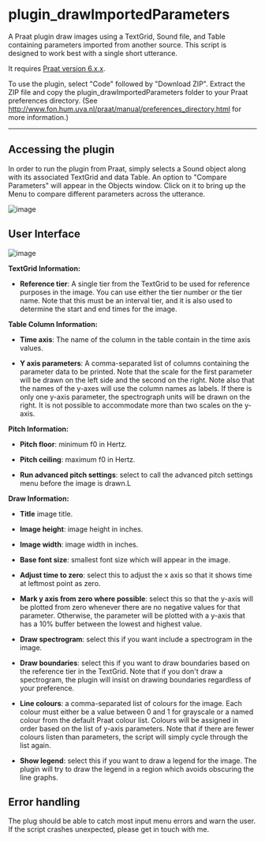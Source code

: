 # plugin_drawImportedParameters
A Praat plugin draw images using a TextGrid, Sound file, and Table containing parameters imported from another source.
This script is designed to work best with a single short utterance.

It requires [Praat version 6.x.x](http://www.fon.hum.uva.nl/praat/).

To use the plugin, select "Code" followed by "Download ZIP".
Extract the ZIP file and copy the plugin_drawImportedParameters folder to your Praat preferences directory. (See http://www.fon.hum.uva.nl/praat/manual/preferences_directory.html for more information.)

----------------
## Accessing the plugin
In order to run the plugin from Praat, simply selects a Sound object along with its associated TextGrid and data Table.
An option to "Compare Parameters" will appear in the Objects window.
Click on it to bring up the Menu to compare different parameters across the utterance.

![image](https://user-images.githubusercontent.com/46627448/153032854-f77e1613-5fac-4a0b-bc2e-2a77a92855ea.png)


## User Interface

![image](https://user-images.githubusercontent.com/46627448/153032949-4ea1af4c-5b17-4522-b4c9-d4846312fd85.png)

**TextGrid Information:**
* **Reference tier**: A single tier from the TextGrid to be used for reference purposes in the image.
  You can use either the tier number or the tier name.
  Note that this must be an interval tier, and it is also used to determine the start and end times for the image.

**Table Column Information:**
* **Time axis**: The name of the column in the table contain in the time axis values.
  
* **Y axis parameters**: A comma-separated list of columns containing the parameter data to be printed.
  Note that the scale for the first parameter will be drawn on the left side and the second on the right.
  Note also that the names of the y-axes will use the column names as labels.
  If there is only one y-axis parameter, the spectrograph units will be drawn on the right.
  It is not possible to accommodate more than two scales on the y-axis.

**Pitch Information:**
* **Pitch floor**: minimum f0 in Hertz.
  
* **Pitch ceiling**: maximum f0 in Hertz.

* **Run advanced pitch settings**: select to call the advanced pitch settings menu before the image is drawn.L

**Draw Information:**
* **Title**
image title.
  
* **Image height**: image height in inches.
  
* **Image width**: image width in inches.
  
* **Base font size**: smallest font size which will appear in the image.
  
* **Adjust time to zero**: select this to adjust the x axis so that it shows time at leftmost point as zero.
  
* **Mark y axis from zero where possible**: select this so that the y-axis will be plotted from zero whenever there are no negative values for that parameter. Otherwise, the parameter will be plotted with a y-axis that has a 10% buffer between the lowest and highest value.
  
* **Draw spectrogram**:  select this if you want include a spectrogram in the image.
  
* **Draw boundaries**: select this if you want to draw boundaries based on the reference tier in the TextGrid.
  Note that if you don't draw a spectrogram, the plugin will insist on drawing boundaries regardless of your preference.
  
* **Line colours**: a comma-separated list of colours for the image.
  Each colour must either be a value between 0 and 1 for grayscale or a named colour from the default Praat colour list.
  Colours will be assigned in order based on the list of y-axis parameters.
  Note that if there are fewer colours listen than parameters, the script will simply cycle through the list again.
  
* **Show legend**:  select this if you want to draw a legend for the image. The plugin will try to draw the legend in a region which avoids obscuring the line graphs.

## Error handling
The plug should be able to catch most input menu errors and warn the user.
If the script crashes unexpected, please get in touch with me.

